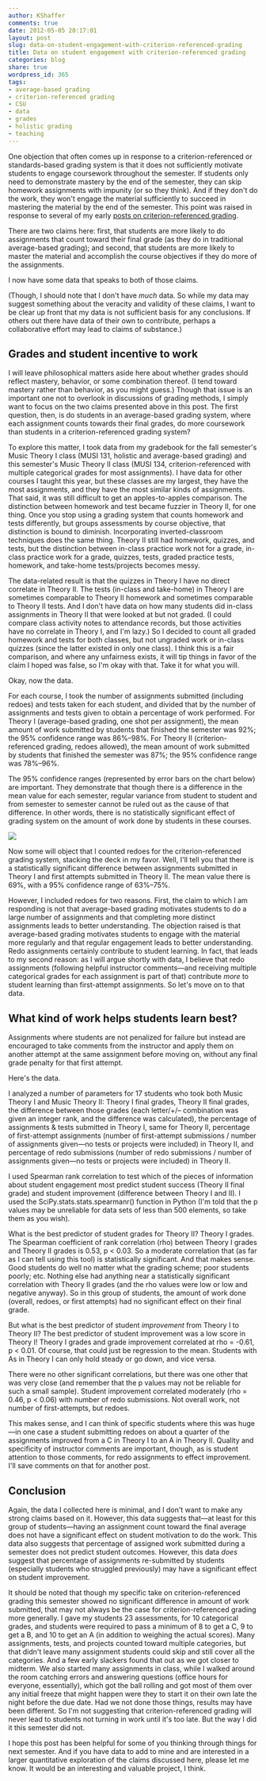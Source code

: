 ```yaml
---
author: KShaffer
comments: true
date: 2012-05-05 20:17:01
layout: post
slug: data-on-student-engagement-with-criterion-referenced-grading
title: Data on student engagement with criterion-referenced grading
categories: blog
share: true
wordpress_id: 365
tags:
- average-based grading
- criterion-referenced grading
- CSU
- data
- grades
- holistic grading
- teaching
---
```


One objection that often comes up in response to a criterion-referenced or standards-based grading system is that it does not sufficiently motivate students to engage coursework throughout the semester. If students only need to demonstrate mastery by the end of the semester, they can skip homework assignments with impunity (or so they think). And if they don't do the work, they won't engage the material sufficiently to succeed in mastering the material by the end of the semester. This point was raised in response to several of my early [posts on criterion-referenced grading](/tags/criterion-referenced-grading/).

There are two claims here: first, that students are more likely to do assignments that count toward their final grade (as they do in traditional average-based grading); and second, that students are more likely to master the material and accomplish the course objectives if they do more of the assignments.

I now have some data that speaks to both of those claims. 

(Though, I should note that I don't have _much_ data. So while my data may suggest something about the veracity and validity of these claims, I want to be clear up front that my data is not sufficient basis for any conclusions. If others out there have data of their own to contribute, perhaps a collaborative effort may lead to claims of substance.)



## Grades and student incentive to work



I will leave philosophical matters aside here about whether grades should reflect mastery, behavior, or some combination thereof. (I tend toward mastery rather than behavior, as you might guess.) Though that issue is an important one not to overlook in discussions of grading methods, I simply want to focus on the two claims presented above in this post. The first question, then, is do students in an average-based grading system, where each assignment counts towards their final grades, do more coursework than students in a criterion-referenced grading system?

To explore this matter, I took data from my gradebook for the fall semester's Music Theory I class (MUSI 131, holistic and average-based grading) and this semester's Music Theory II class (MUSI 134, criterion-referenced with multiple categorical grades for most assignments). I have data for other courses I taught this year, but these classes are my largest, they have the most assignments, and they have the most similar kinds of assignments. That said, it was still difficult to get an apples-to-apples comparison. The distinction between homework and test became fuzzier in Theory II, for one thing. Once you stop using a grading system that counts homework and tests differently, but groups assessments by course objective, that distinction is bound to diminish. Incorporating inverted-classroom techniques does the same thing. Theory II still had homework, quizzes, and tests, but the distinction between in-class practice work not for a grade, in-class practice work for a grade, quizzes, tests, graded practice tests, homework, and take-home tests/projects becomes messy.

The data-related result is that the quizzes in Theory I have no direct correlate in Theory II. The tests (in-class and take-home) in Theory I are sometimes comparable to Theory II homework and sometimes comparable to Theory II tests. And I don't have data on how many students did in-class assignments in Theory II that were looked at but not graded. (I could compare class activity notes to attendance records, but those activities have no correlate in Theory I, and I'm lazy.) So I decided to count all graded homework and tests for both classes, but not ungraded work or in-class quizzes (since the latter existed in only one class). I think this is a fair comparison, and where any unfairness exists, it will tip things in favor of the claim I hoped was false, so I'm okay with that. Take it for what you will.

Okay, now the data.

For each course, I took the number of assignments submitted (including redoes) and tests taken for each student, and divided that by the number of assignments and tests given to obtain a percentage of work performed. For Theory I (average-based grading, one shot per assignment), the mean amount of work submitted by students that finished the semester was 92%; the 95% confidence range was 86%–98%. For Theory II (criterion-referenced grading, redoes allowed), the mean amount of work submitted by students that finished the semester was 87%; the 95% confidence range was 78%–96%. 

The 95% confidence ranges (represented by error bars on the chart below) are important. They demonstrate that though there is a difference in the mean value for each semester, regular variance from student to student and from semester to semester cannot be ruled out as the cause of that difference. In other words, there is no statistically significant effect of grading system on the amount of work done by students in these courses.

[![](/uploads/2012/05/Assessments-completed.png)](/uploads/2012/05/Assessments-completed.png)

Now some will object that I counted redoes for the criterion-referenced grading system, stacking the deck in my favor. Well, I'll tell you that there is a statistically significant difference between assignments submitted in Theory I and first attempts submitted in Theory II. The mean value there is 69%, with a 95% confidence range of 63%–75%.

However, I included redoes for two reasons. First, the claim to which I am responding is not that average-based grading motivates students to do a large number of assignments and that completing more distinct assignments leads to better understanding. The objection raised is that average-based grading motivates students to engage with the material more regularly and that regular engagement leads to better understanding. Redo assignments certainly contribute to student learning. In fact, that leads to my second reason: as I will argue shortly with data, I believe that redo assignments (following helpful instructor comments—and receiving multiple categorical grades for each assignment is part of that) contribute _more_ to student learning than first-attempt assignments. So let's move on to that data.



## What kind of work helps students learn best?



Assignments where students are not penalized for failure but instead are encouraged to take comments from the instructor and apply them on another attempt at the same assignment before moving on, without any final grade penalty for that first attempt.

Here's the data.

I analyzed a number of parameters for 17 students who took both Music Theory I and Music Theory II: Theory I final grades, Theory II final grades, the difference between those grades (each letter/+/– combination was given an integer rank, and the difference was calculated), the percentage of assignments & tests submitted in Theory I, same for Theory II, percentage of first-attempt assignments (number of first-attempt submissions / number of assignments given—no tests or projects were included) in Theory II, and percentage of redo submissions (number of redo submissions / number of assignments given—no tests or projects were included) in Theory II.

I used Spearman rank correlation to test which of the pieces of information about student engagement most predict student success (Theory II final grade) and student improvement (difference between Theory I and II). I used the SciPy.stats.stats.spearmanr() function in Python (I'm told that the p values may be unreliable for data sets of less than 500 elements, so take them as you wish).

What is the best predictor of student grades for Theory II? Theory I grades. The Spearman coefficient of rank correlation (rho) between Theory I grades and Theory II grades is 0.53, p < 0.03. So a moderate correlation that (as far as I can tell using this tool) is statistically significant. And that makes sense. Good students do well no matter what the grading scheme; poor students poorly; etc. Nothing else had anything near a statistically significant correlation with Theory II grades (and the rho values were low or low and negative anyway). So in this group of students, the amount of work done (overall, redoes, or first attempts) had no significant effect on their final grade.

But what is the best predictor of student _improvement_ from Theory I to Theory II? The best predictor of student improvement was a low score in Theory I! Theory I grades and grade improvement correlated at rho = -0.61, p < 0.01. Of course, that could just be regression to the mean. Students with As in Theory I can only hold steady or go down, and vice versa.

There were no other significant correlations, but there was one other that was very close (and remember that the p values may not be reliable for such a small sample). Student improvement correlated moderately (rho = 0.46, p < 0.06) with number of redo submissions. Not overall work, not number of first-attempts, but redoes. 

This makes sense, and I can think of specific students where this was huge—in one case a student submitting redoes on about a quarter of the assignments improved from a C in Theory I to an A in Theory II. Quality and specificity of instructor comments are important, though, as is student attention to those comments, for redo assignments to effect improvement. I'll save comments on that for another post.



## Conclusion



Again, the data I collected here is minimal, and I don't want to make any strong claims based on it. However, this data suggests that—at least for this group of students—having an assignment count toward the final average does not have a significant effect on student motivation to do the work. This data also suggests that percentage of assigned work submitted during a semester does not predict student outcomes. However, this data _does_ suggest that percentage of assignments re-submitted by students (especially students who struggled previously) may have a significant effect on student improvement.

It should be noted that though my specific take on criterion-referenced grading this semester showed no significant difference in amount of work submitted, that may not always be the case for criterion-referenced grading more generally. I gave my students 23 assessments, for 10 categorical grades, and students were required to pass a minimum of 8 to get a C, 9 to get a B, and 10 to get an A (in addition to weighing the actual scores). Many assignments, tests, and projects counted toward multiple categories, but that didn't leave many assignment students could skip and still cover all the categories. And a few early slackers found that out as we got closer to midterm. We also started many assignments in class, while I walked around the room catching errors and answering questions (office hours for everyone, essentially), which got the ball rolling and got most of them over any initial freeze that might happen were they to start it on their own late the night before the due date. Had we not done those things, results may have been different. So I'm not suggesting that criterion-referenced grading will never lead to students not turning in work until it's too late. But the way I did it this semester did not.

I hope this post has been helpful for some of you thinking through things for next semester. And if you have data to add to mine and are interested in a larger quantitative exploration of the claims discussed here, please let me know. It would be an interesting and valuable project, I think.
